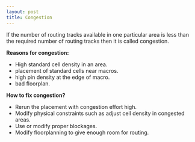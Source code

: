 ```yaml
---
layout: post
title: Congestion
---
```


If the number of routing tracks available in one particular area is less than the required number of routing tracks then it is called congestion.

**Reasons for congestion:**
- High standard cell density in an area.
- placement of standard cells near macros.
- high pin density at the edge of macro.
- bad floorplan.

**How to fix congestion?**
- Rerun the placement with congestion effort high.
- Modify physical constraints such as adjust cell density in congested areas.
- Use or modify proper blockages.
- Modify floorplanning to give enough room for routing.
